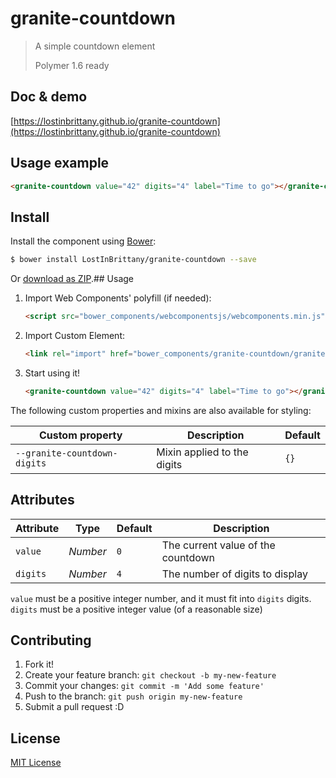 # granite-countdown

> A simple countdown element
> 
> Polymer 1.6 ready


## Doc & demo

[https://lostinbrittany.github.io/granite-countdown](https://lostinbrittany.github.io/granite-countdown)

## Usage example

<!---
```
<custom-element-demo>
  <template>
    <script src="../webcomponentsjs/webcomponents-lite.js"></script>
    <link rel="import" href="granite-countdown.html">
    <next-code-block></next-code-block>
  </template>
</custom-element-demo>
```
-->
```html
<granite-countdown value="42" digits="4" label="Time to go"></granite-countdown>
```


## Install

Install the component using [Bower](http://bower.io/):

```sh
$ bower install LostInBrittany/granite-countdown --save
```

Or [download as ZIP](https://github.com/LostInBrittany/granite-countdown/archive/gh-pages.zip).## Usage

1. Import Web Components' polyfill (if needed):

    ```html
    <script src="bower_components/webcomponentsjs/webcomponents.min.js"></script>
    ```

2. Import Custom Element:

    ```html
    <link rel="import" href="bower_components/granite-countdown/granite-countdown.html">
    ```

3. Start using it!

    ```html
    <granite-countdown value="42" digits="4" label="Time to go"></granite-countdown>
    ```


The following custom properties and mixins are also available for styling:

Custom property | Description | Default
----------------|-------------|----------
`--granite-countdown-digits` | Mixin applied to the digits | `{}`

## Attributes

Attribute     | Type      | Default  | Description
---           | ---       | ---      | ---
`value`       | *Number*  | `0`      | The current value of the countdown
`digits`      | *Number*  | `4`      | The number of digits to display


`value` must be a positive integer number, and it must fit into `digits` digits.
`digits` must be a positive integer value (of a reasonable size)

## Contributing

1. Fork it!
2. Create your feature branch: `git checkout -b my-new-feature`
3. Commit your changes: `git commit -m 'Add some feature'`
4. Push to the branch: `git push origin my-new-feature`
5. Submit a pull request :D

## License

[MIT License](http://opensource.org/licenses/MIT)